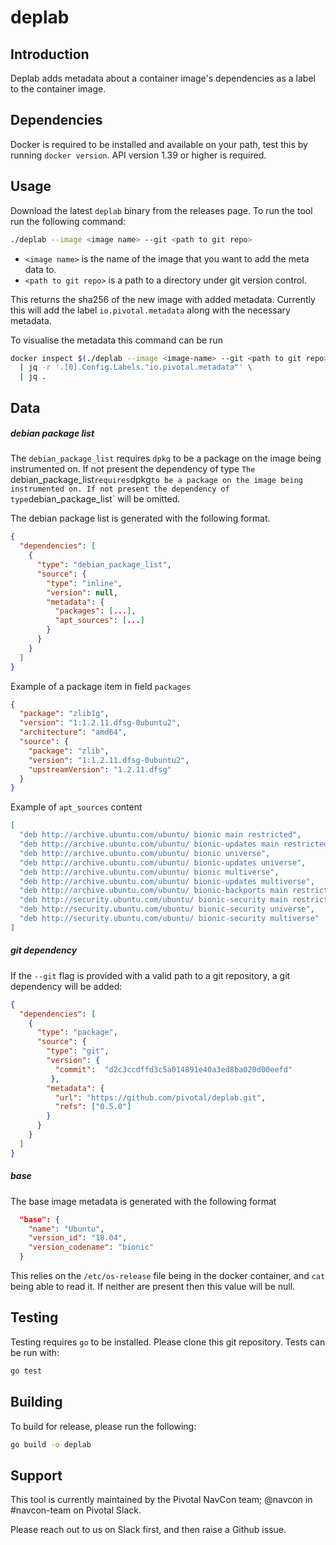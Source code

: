 # deplab

## Introduction
Deplab adds metadata about a container image's dependencies as a label to the container image.

## Dependencies
Docker is required to be installed and available on your path, test this by running `docker version`.
API version 1.39 or higher is required.

## Usage
Download the latest `deplab` binary from the releases page.
To run the tool run the following command:
```bash
./deplab --image <image name> --git <path to git repo>
```

* `<image name>` is the name of the image that you want to add the meta data to.
* `<path to git repo>` is a path to a directory under git version control.

This returns the sha256 of the new image with added metadata.
Currently this will add the label `io.pivotal.metadata` along with the necessary metadata.

To visualise the metadata this command can be run

```bash
docker inspect $(./deplab --image <image-name> --git <path to git repo>) \
  | jq -r '.[0].Config.Labels."io.pivotal.metadata"' \ 
  | jq .
```


## Data

##### debian package list

The `debian_package_list` requires `dpkg` to be a package on the image being instrumented on. If not present the dependency of type `The `debian_package_list` requires `dpkg` to be a package on the image being instrumented on. If not present the dependency of type `debian_package_list` will be omitted.

The debian package list is generated with the following format.

```json
{
  "dependencies": [
    {
      "type": "debian_package_list",
      "source": {
        "type": "inline",
        "version": null,
        "metadata": {
          "packages": [...],
          "apt_sources": [...]
        }
      }
    }
  ]
}
```



Example of a package item in field `packages` 

```json
{
  "package": "zlib1g",
  "version": "1:1.2.11.dfsg-0ubuntu2",
  "architecture": "amd64",
  "source": {
    "package": "zlib",
    "version": "1:1.2.11.dfsg-0ubuntu2",
    "upstreamVersion": "1.2.11.dfsg"
  }
}
```

Example of `apt_sources` content

```json
[
  "deb http://archive.ubuntu.com/ubuntu/ bionic main restricted",
  "deb http://archive.ubuntu.com/ubuntu/ bionic-updates main restricted",
  "deb http://archive.ubuntu.com/ubuntu/ bionic universe",
  "deb http://archive.ubuntu.com/ubuntu/ bionic-updates universe",
  "deb http://archive.ubuntu.com/ubuntu/ bionic multiverse",
  "deb http://archive.ubuntu.com/ubuntu/ bionic-updates multiverse",
  "deb http://archive.ubuntu.com/ubuntu/ bionic-backports main restricted universe multiverse",
  "deb http://security.ubuntu.com/ubuntu/ bionic-security main restricted",
  "deb http://security.ubuntu.com/ubuntu/ bionic-security universe",
  "deb http://security.ubuntu.com/ubuntu/ bionic-security multiverse"
]
```

##### git dependency
If the `--git` flag is provided with a valid path to a git repository, a git dependency will be added:
```json
{
  "dependencies": [
    {
      "type": "package",
      "source": {
        "type": "git",
        "version": {
          "commit":  "d2c3ccdffd3c5a014891e40a3ed8ba020d00eefd"
         },
        "metadata": {
          "url": "https://github.com/pivotal/deplab.git",
          "refs": ["0.5.0"]
        }
      }
    }
  ]
}
```

##### base
The base image metadata is generated with the following format
```json
  "base": {
    "name": "Ubuntu",
    "version_id": "18.04",
    "version_codename": "bionic"
  }
```

This relies on the `/etc/os-release` file being in the docker container, and `cat` being able to read it. If neither are present then this value will be null.

## Testing
Testing requires `go` to be installed.  Please clone this git repository.  Tests can be run with:
```bash
go test
```

## Building

To build for release, please run the following:
```bash
go build -o deplab
```

## Support

This tool is currently maintained by the Pivotal NavCon team;
@navcon in #navcon-team on Pivotal Slack.

Please reach out to us on Slack first, and then raise a Github issue.
